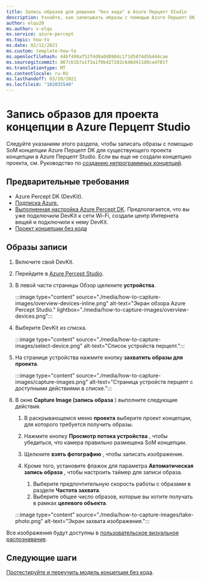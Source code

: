 ```yaml
---
title: Запись образов для решения "без кода" в Azure Перцепт Studio
description: Узнайте, как записывать образы с помощью Azure Перцепт DK в Azure Перцепт Studio для решения, не имеющего кода.
author: elqu20
ms.author: v-elqu
ms.service: azure-percept
ms.topic: how-to
ms.date: 02/12/2021
ms.custom: template-how-to
ms.openlocfilehash: 44bf498af52f4d8a0d880dc1f1d5874d5b444cae
ms.sourcegitcommit: 867cb1b7a1f3a1f0b427282c648d411d0ca4f81f
ms.translationtype: MT
ms.contentlocale: ru-RU
ms.lasthandoff: 03/20/2021
ms.locfileid: "102035540"
---
```

# <a name="capture-images-for-a-vision-project-in-azure-percept-studio"></a>Запись образов для проекта концепции в Azure Перцепт Studio

Следуйте указаниям этого раздела, чтобы записать образы с помощью SoM концепции Azure Перцепт DK для существующего проекта концепции в Azure Перцепт Studio. Если вы еще не создали концепцию проекта, см. Руководство по [созданию непрограммных концепций](./tutorial-nocode-vision.md).

## <a name="prerequisites"></a>Предварительные требования

- Azure Percept DK (DevKit).
- [Подписка Azure.](https://azure.microsoft.com/free/)
- [Выполненная настройка Azure Percept DK](./quickstart-percept-dk-set-up.md). Предполагается, что вы уже подключили DevKit к сети Wi-Fi, создали центр Интернета вещей и подключили к нему DevKit.
- [Проект концепции без кода](./tutorial-nocode-vision.md)

## <a name="capture-images"></a>Образы записи

1. Включите свой DevKit.

1. Перейдите в [Azure Percept Studio](https://go.microsoft.com/fwlink/?linkid=2135819).

1. В левой части страницы Обзор щелкните **устройства**.

    :::image type="content" source="./media/how-to-capture-images/overview-devices-inline.png" alt-text="Экран обзора Azure Percept Studio." lightbox="./media/how-to-capture-images/overview-devices.png":::

1. Выберите DevKit из списка.

    :::image type="content" source="./media/how-to-capture-images/select-device.png" alt-text="Список устройств перцепт.":::

1. На странице устройства нажмите кнопку **захватить образы для проекта**.

    :::image type="content" source="./media/how-to-capture-images/capture-images.png" alt-text="Страница устройств перцепт с доступными действиями в списке.":::

1. В окне **Capture Image (запись образа** ) выполните следующие действия.

    1. В раскрывающемся меню **проекта** выберите проект концепции, для которого требуется получить образы.

    1. Нажмите кнопку **Просмотр потока устройства** , чтобы убедиться, что камера правильно размещена SoM концепции.

    1. Щелкните **взять фотографию** , чтобы записать изображение.

    1. Кроме того, установите флажок для параметра **Автоматическая запись образа** , чтобы настроить таймер для записи образа.

        1. Выберите предпочтительную скорость работы с образами в разделе **Частота захвата**.
        1. Выберите общее число образов, которые вы хотите получать в рамках **целевого объекта**.

    :::image type="content" source="./media/how-to-capture-images/take-photo.png" alt-text="Экран захвата изображения.":::

Все изображения будут доступны в [пользовательское визуальное распознавание](https://www.customvision.ai/).

## <a name="next-steps"></a>Следующие шаги

[Протестируйте и переучить модель концепции без кода](https://docs.microsoft.com/azure/cognitive-services/custom-vision-service/test-your-model).